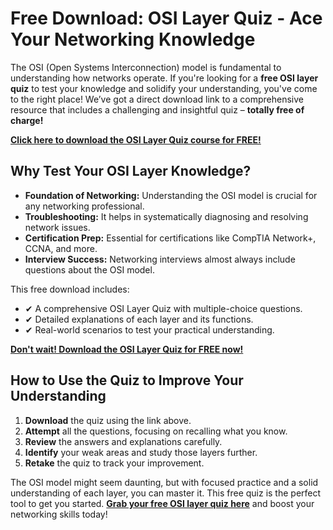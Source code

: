 # Free Download: OSI Layer Quiz - Ace Your Networking Knowledge

The OSI (Open Systems Interconnection) model is fundamental to understanding how networks operate. If you're looking for a **free OSI layer quiz** to test your knowledge and solidify your understanding, you've come to the right place! We’ve got a direct download link to a comprehensive resource that includes a challenging and insightful quiz – **totally free of charge!**

[**Click here to download the OSI Layer Quiz course for FREE!**](https://udemywork.com/osi-layer-quiz)

## Why Test Your OSI Layer Knowledge?

*   **Foundation of Networking:** Understanding the OSI model is crucial for any networking professional.
*   **Troubleshooting:** It helps in systematically diagnosing and resolving network issues.
*   **Certification Prep:** Essential for certifications like CompTIA Network+, CCNA, and more.
*   **Interview Success:** Networking interviews almost always include questions about the OSI model.

This free download includes:

*   ✔ A comprehensive OSI Layer Quiz with multiple-choice questions.
*   ✔ Detailed explanations of each layer and its functions.
*   ✔ Real-world scenarios to test your practical understanding.

[**Don't wait! Download the OSI Layer Quiz for FREE now!**](https://udemywork.com/osi-layer-quiz)

## How to Use the Quiz to Improve Your Understanding

1.  **Download** the quiz using the link above.
2.  **Attempt** all the questions, focusing on recalling what you know.
3.  **Review** the answers and explanations carefully.
4.  **Identify** your weak areas and study those layers further.
5.  **Retake** the quiz to track your improvement.

The OSI model might seem daunting, but with focused practice and a solid understanding of each layer, you can master it. This free quiz is the perfect tool to get you started. **[Grab your free OSI layer quiz here](https://udemywork.com/osi-layer-quiz)** and boost your networking skills today!

